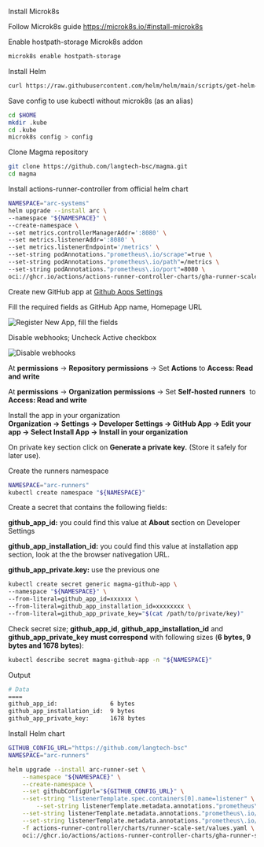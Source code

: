 Install Microk8s

Follow Microk8s guide
https://microk8s.io/#install-microk8s

Enable hostpath-storage Microk8s addon

```bash
microk8s enable hostpath-storage
```
    
Install Helm

```bash
curl https://raw.githubusercontent.com/helm/helm/main/scripts/get-helm-3 | bash 
```

Save config to use kubectl without microk8s (as an alias)
    
```bash
cd $HOME
mkdir .kube
cd .kube
microk8s config > config
```
    
Clone Magma repository

```bash
git clone https://github.com/langtech-bsc/magma.git
cd magma
```

Install actions-runner-controller from official helm chart

```bash
NAMESPACE="arc-systems"
helm upgrade --install arc \
--namespace "${NAMESPACE}" \
--create-namespace \
--set metrics.controllerManagerAddr=':8080' \
--set metrics.listenerAddr=':8080' \
--set metrics.listenerEndpoint='/metrics' \
--set-string podAnnotations."prometheus\.io/scrape"=true \
--set-string podAnnotations."prometheus\.io/path"=/metrics \
--set-string podAnnotations."prometheus\.io/port"=8080 \
oci://ghcr.io/actions/actions-runner-controller-charts/gha-runner-scale-set-controller
```

Create new GitHub app at [Github Apps Settings](https://github.com/organizations/langtech-bsc/settings/apps/new)

Fill the required fields as GitHub App name, Homepage URL

![Register New App, fill the fields](https://github.com/user-attachments/assets/36cf9906-4d86-48a2-b2a0-f38c6d1531f7)


Disable webhooks; Uncheck Active checkbox

![Disable webhooks](https://github.com/user-attachments/assets/f4dd0e78-8701-4913-8c5a-8e8ed88f5b9f)


At **permissions** → **Repository permissions** → Set **Actions** to **Access: Read and write**

At **permissions** → **Organization permissions** → Set **Self-hosted runners**  to **Access: Read and write**

Install the app in your organization  
**Organization → Settings → Developer Settings → GitHub App → Edit your app → Select Install App → Install in your organization**    

On private key section click on **Generate a private key.** (Store it safely for later use).

Create the runners namespace

```bash
NAMESPACE="arc-runners"
kubectl create namespace "${NAMESPACE}"
```

Create a secret that contains the following fields:

**github_app_id:** you could find this value at **About** section on Developer Settings

**github_app_installation_id:** you could find this value at installation app section, look at the the browser nativegation URL.

**github_app_private.key:** use the previous one

```bash
kubectl create secret generic magma-github-app \
--namespace "${NAMESPACE}" \
--from-literal=github_app_id=xxxxxx \
--from-literal=github_app_installation_id=xxxxxxxx \
--from-literal=github_app_private_key="$(cat /path/to/private/key)"
```

Check secret size; **github_app_id**, **github_app_installation_id** and **github_app_private_key** **must correspond** with following sizes (**6 bytes, 9 bytes and 1678 bytes**):
```bash
kubectl describe secret magma-github-app -n "${NAMESPACE}"
```

Output 

```bash
# Data
====
github_app_id:               6 bytes
github_app_installation_id:  9 bytes
github_app_private_key:      1678 bytes
```

Install Helm chart

```bash
GITHUB_CONFIG_URL="https://github.com/langtech-bsc"
NAMESPACE="arc-runners"

helm upgrade --install arc-runner-set \
	--namespace "${NAMESPACE}" \
	--create-namespace \
	--set githubConfigUrl="${GITHUB_CONFIG_URL}" \
	--set-string "listenerTemplate.spec.containers[0].name=listener" \
        --set-string listenerTemplate.metadata.annotations."prometheus\.io/scrape"=true \
	--set-string listenerTemplate.metadata.annotations."prometheus\.io/path"=/metrics \
	--set-string listenerTemplate.metadata.annotations."prometheus\.io/port"=8080 \
	-f actions-runner-controller/charts/runner-scale-set/values.yaml \
	oci://ghcr.io/actions/actions-runner-controller-charts/gha-runner-scale-set
```
